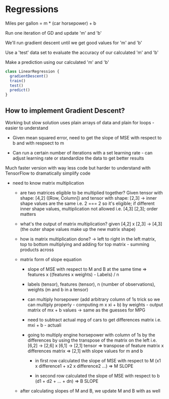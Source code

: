 # Regressions

Miles per gallon = m \* (car horsepower) + b

Run one iteration of GD and update 'm' and 'b'

We'll run gradient descent until we get good values for 'm' and 'b'

Use a 'test' data set to evaluate the accuracy of our calculated 'm' and 'b'

Make a prediction using our calculated 'm' and 'b'

```js
class LinearRegression {
  gradientDescent()
  train()
  test()
  predict()
}
```

## How to implement Gradient Descent?

Working but slow solution uses plain arrays of data and plain for loops - easier to understand

- Given mean squared error, need to get the slope of MSE with respect to b and with respsect to m

- Can run a certain number of iterations with a set learning rate - can adjust learning rate or standardize the data to get better results

Much faster version with way less code but harder to understand with TensorFlow to dramatically simplify code

- need to know matrix multiplication

  - are two matrices eligible to be multiplied together? Given tensor with shape: [4,2] ([Row, Column]) and tensor with shape: [2,3] -> inner shape values are the same i.e. 2 === 2 so it's eligible; if different inner shape values, multiplication not allowed i.e. [4,3] [2,3]; order matters

  - what's the output of matrix multiplication? given [4,2] x [2,3] -> [4,3] (the outer shape values make up the new matrix shape)

  - how is matrix multiplication done? -> left to right in the left matrix, top to bottom multiplying and adding for top matrix - summing products across

  - matrix form of slope equation

    - slope of MSE with respect to M and B at the same time => features x ((features x weights) - Labels) / n

    - labels (tensor), features (tensor), n (number of observations), weights (m and b in a tensor)

    - can multiply horsepower (add arbitrary column of 1s trick so we can multiply properly - computing m x xi + b) by weights - output matrix of mx + b values -> same as the guesses for MPG

    - need to subtract actual mpg of cars to get differences matrix i.e. mxi + b - actuali

    - going to multiply engine horsepower with column of 1s by the differences by using the transpose of the matrix on the left i.e. [6,2] -> [2,6] x [6,1] -> [2,1] tensor => transpose of feature matrix x differences matrix => [2,1] with slope values for m and b

      - in first row calculated the slope of MSE with respect to M (x1 x difference1 + x2 x difference2 ...) => M SLOPE

      - in second row calculated the slope of MSE with respect to b (d1 + d2 + ... + dn) => B SLOPE

  - after calculating slopes of M and B, we update M and B with as well
